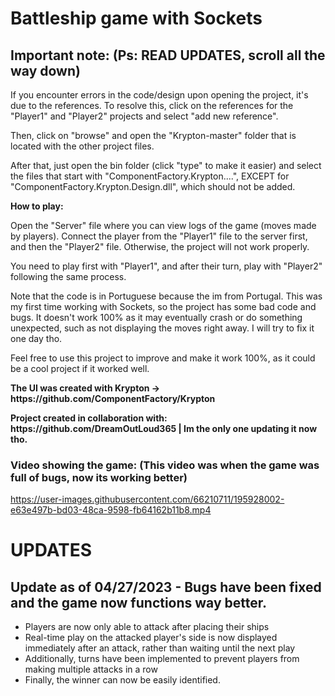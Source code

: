 # Battleship game with Sockets

## Important note: (Ps: READ UPDATES, scroll all the way down)

If you encounter errors in the code/design upon opening the project, it's due to the references. To resolve this, click on the references for the "Player1" and "Player2" projects and select "add new reference".
<p></p>
Then, click on "browse" and open the "Krypton-master" folder that is located with the other project files.
<p></p>
After that, just open the bin folder (click "type" to make it easier) and select the files that start with "ComponentFactory.Krypton....", EXCEPT for "ComponentFactory.Krypton.Design.dll", which should not be added.
<p></p>
<p></p>
<b>How to play:</b>
<p></p>
Open the "Server" file where you can view logs of the game (moves made by players).
Connect the player from the "Player1" file to the server first, and then the "Player2" file. Otherwise, the project will not work properly.

You need to play first with "Player1", and after their turn, play with "Player2" following the same process.

Note that the code is in Portuguese because the im from Portugal. This was my first time working with Sockets, so the project has some bad code and bugs. It doesn't work 100% as it may eventually crash or do something unexpected, such as not displaying the moves right away. I will try to fix it one day tho.
<p></p>
Feel free to use this project to improve and make it work 100%, as it could be a cool project if it worked well. 

<p></p>
<b>The UI was created with Krypton -> https://github.com/ComponentFactory/Krypton</b>
<p></p>
<p></p>
<b>Project created in collaboration with: https://github.com/DreamOutLoud365 | Im the only one updating it now tho.</b>
<p></p>

<h3>Video showing the game: (This video was when the game was full of bugs, now its working better)</h3>

https://user-images.githubusercontent.com/66210711/195928002-e63e497b-bd03-48ca-9598-fb64162b11b8.mp4

# UPDATES

<h2>Update as of 04/27/2023 - Bugs have been fixed and the game now functions way better.</h2>

- Players are now only able to attack after placing their ships
- Real-time play on the attacked player's side is now displayed immediately after an attack, rather than waiting until the next play
- Additionally, turns have been implemented to prevent players from making multiple attacks in a row
- Finally, the winner can now be easily identified.
